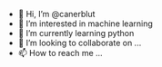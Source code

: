 - 👋 Hi, I’m @canerblut
- 👀 I’m interested in machine learning
- 🌱 I’m currently learning python
- 💞️ I’m looking to collaborate on ...
- 📫 How to reach me ...

<!---
canerblut/canerblut is a ✨ special ✨ repository because its `README.md` (this file) appears on your GitHub profile.
You can click the Preview link to take a look at your changes.
--->
